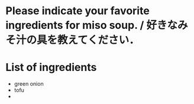 # Please indicate your favorite ingredients for miso soup. / 好きなみそ汁の具を教えてください．

# List of ingredients
- green onion
- tofu
- 
